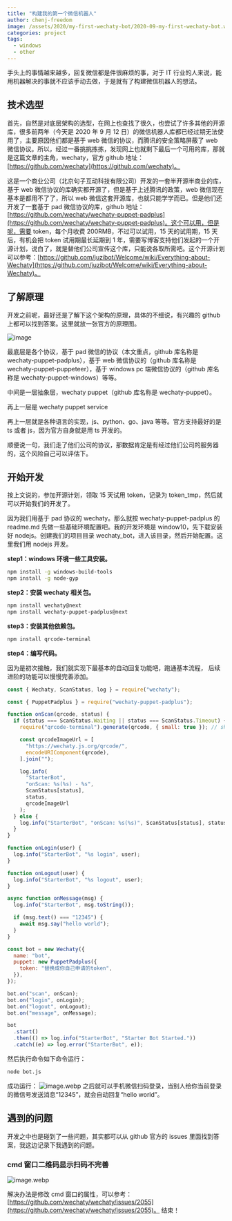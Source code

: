 ```yaml
---
title: "构建我的第一个微信机器人"
author: chenj-freedom
image: /assets/2020/my-first-wechaty-bot/2020-09-my-first-wechaty-bot.webp
categories: project
tags:
  - windows
  - other
---
```


手头上的事情越来越多，回复微信都是件很麻烦的事，对于 IT 行业的人来说，能用机器解决的事就不应该手动去做，于是就有了构建微信机器人的想法。

## 技术选型

首先，自然是对底层架构的选型，在网上也查找了很久，也尝试了许多其他的开源库，很多前两年（今天是 2020 年 9 月 12 日）的微信机器人库都已经过期无法使用了，主要原因他们都是基于 web 微信的协议，而腾讯的安全策略屏蔽了 web 微信协议。所以，经过一番挑挑拣拣，发现网上也就剩下最后一个可用的库，那就是这篇文章的主角，wechaty，官方 github 地址：[https://github.com/wechaty](https://github.com/wechaty)。

这是一个商业公司（北京句子互动科技有限公司）开发的一套半开源半商业的库，基于 web 微信协议的库确实都开源了，但是基于上述腾讯的政策，web 微信现在基本是都用不了了，所以 web 微信这套开源库，也就只能学学而已。但是他们还开发了一套基于 pad 微信协议的库，github 地址：[https://github.com/wechaty/wechaty-puppet-padplus](https://github.com/wechaty/wechaty-puppet-padplus)。这个可以用，但是呢，需要 token，每个月收费 200RMB，不过可以试用，15 天的试用期，15 天后，有机会把 token 试用期最长延期到 1 年，需要写博客支持他们发起的一个开源计划，说白了，就是替他们公司宣传这个库，只能说各取所需吧。这个开源计划可以参考：[https://github.com/juzibot/Welcome/wiki/Everything-about-Wechaty](https://github.com/juzibot/Welcome/wiki/Everything-about-Wechaty)。

## 了解原理

开发之前呢，最好还是了解下这个架构的原理，具体的不细说，有兴趣的 github 上都可以找到答案。这里就放一张官方的原理图。

![image](/assets/2020/my-first-wechaty-bot/1.webp)

最底层是各个协议，基于 pad 微信的协议（本文重点，github 库名称是 wechaty-puppet-padplus），基于 web 微信协议的（github 库名称是 wechaty-puppet-puppeteer），基于 windows pc 端微信协议的（github 库名称是 wechaty-puppet-windows）等等。

中间是一层抽象层，wechaty puppet（github 库名称是 wechaty-puppet）。

再上一层是 wechaty puppet service

再上一层就是各种语言的实现，js、python、go、java 等等。官方支持最好的是 ts 或者 js，因为官方自身就是用 ts 开发的。

顺便说一句，我们走了他们公司的协议，那数据肯定是有经过他们公司的服务器的，这个风险自己可以评估下。

## 开始开发

按上文说的，参加开源计划，领取 15 天试用 token，记录为 token_tmp，然后就可以开始我们的开发了。

因为我们用基于 pad 协议的 wechaty。那么就按 wechaty-puppet-padplus 的 readme.md 先做一些基础环境配置吧。我的开发环境是 window10，先下载安装好 nodejs。创建我们的项目目录 wechaty_bot，进入该目录，然后开始配置。这里我们用 nodejs 开发。

**step1：windows 环境一些工具安装。**

```bash
npm install -g windows-build-tools
npm install -g node-gyp
```

**step2：安装 wechaty 相关包。**

```bash
npm install wechaty@next
npm install wechaty-puppet-padplus@next
```

**step3：安装其他依赖包。**

```bash
npm install qrcode-terminal
```

**step4：编写代码。**

因为是初次接触，我们就实现下最基本的自动回复功能吧，跑通基本流程， 后续进阶的功能可以慢慢完善添加。

```javascript
const { Wechaty, ScanStatus, log } = require("wechaty");

const { PuppetPadplus } = require("wechaty-puppet-padplus");

function onScan(qrcode, status) {
  if (status === ScanStatus.Waiting || status === ScanStatus.Timeout) {
    require("qrcode-terminal").generate(qrcode, { small: true }); // show qrcode on console

    const qrcodeImageUrl = [
      "https://wechaty.js.org/qrcode/",
      encodeURIComponent(qrcode),
    ].join("");

    log.info(
      "StarterBot",
      "onScan: %s(%s) - %s",
      ScanStatus[status],
      status,
      qrcodeImageUrl
    );
  } else {
    log.info("StarterBot", "onScan: %s(%s)", ScanStatus[status], status);
  }
}

function onLogin(user) {
  log.info("StarterBot", "%s login", user);
}

function onLogout(user) {
  log.info("StarterBot", "%s logout", user);
}

async function onMessage(msg) {
  log.info("StarterBot", msg.toString());

  if (msg.text() === "12345") {
    await msg.say("hello world");
  }
}

const bot = new Wechaty({
  name: "bot",
  puppet: new PuppetPadplus({
    token: "替换成你自己申请的token",
  }),
});

bot.on("scan", onScan);
bot.on("login", onLogin);
bot.on("logout", onLogout);
bot.on("message", onMessage);

bot
  .start()
  .then(() => log.info("StarterBot", "Starter Bot Started."))
  .catch((e) => log.error("StarterBot", e));
```

然后执行命令如下命令运行：

```bash
node bot.js
```

成功运行：
![image.webp](/assets/2020/my-first-wechaty-bot/2.webp)
之后就可以手机微信扫码登录，当别人给你当前登录的微信号发送消息“12345”，就会自动回复“hello world”。

## 遇到的问题

开发之中也是碰到了一些问题，其实都可以从 github 官方的 issues 里面找到答案，我这边记录下我遇到的问题。

### cmd 窗口二维码显示扫码不完善

![image.webp](/assets/2020/my-first-wechaty-bot/3.webp)

解决办法是修改 cmd 窗口的属性，可以参考：[https://github.com/wechaty/wechaty/issues/2055](https://github.com/wechaty/wechaty/issues/2055)。
结束！
